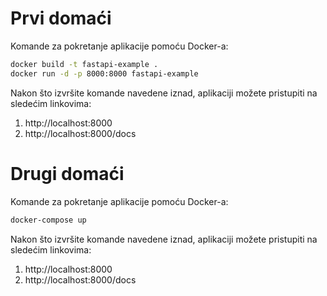 # Prvi domaći

Komande za pokretanje aplikacije pomoću Docker-a:

```bash
docker build -t fastapi-example .
docker run -d -p 8000:8000 fastapi-example
```

Nakon što izvršite komande navedene iznad, aplikaciji možete pristupiti na sledećim linkovima:

1. http://localhost:8000
2. http://localhost:8000/docs 

# Drugi domaći

Komande za pokretanje aplikacije pomoću Docker-a:

```bash
docker-compose up
```

Nakon što izvršite komande navedene iznad, aplikaciji možete pristupiti na sledećim linkovima:

1. http://localhost:8000
2. http://localhost:8000/docs 